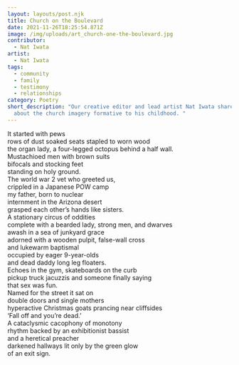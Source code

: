 ```yaml
---
layout: layouts/post.njk
title: Church on the Boulevard
date: 2021-11-26T18:25:54.871Z
image: /img/uploads/art_church-one-the-boulevard.jpg
contributor:
  - Nat Iwata
artist:
  - Nat Iwata
tags:
  - community
  - family
  - testimony
  - relationships
category: Poetry
short_description: "Our creative editor and lead artist Nat Iwata shares a poem
  about the church imagery formative to his childhood. "
---
```

It started with pews\
rows of dust soaked seats stapled to worn wood\
the organ lady, a four-legged octopus behind a half wall.\
Mustachioed men with brown suits\
bifocals and stocking feet\
standing on holy ground.\
The world war 2 vet who greeted us,\
crippled in a Japanese POW camp\
my father, born to nuclear \
internment in the Arizona desert\
grasped each other’s hands like sisters.\
A stationary circus of oddities\
complete with a bearded lady, strong men, and dwarves\
awash in a sea of junkyard grace\
adorned with a wooden pulpit, false-wall cross\
and lukewarm baptismal\
occupied by eager 9-year-olds\
and dead daddy long leg floaters.\
Echoes in the gym, skateboards on the curb\
pickup truck jacuzzis and someone finally saying\
that sex was fun.\
Named for the street it sat on\
double doors and single mothers\
hyperactive Christmas goats prancing near cliffsides\
‘Fall off and you’re dead.’\
A cataclysmic cacophony of monotony\
rhythm backed by an exhibitionist bassist\
and a heretical preacher\
darkened hallways lit only by the green glow\
of an exit sign.